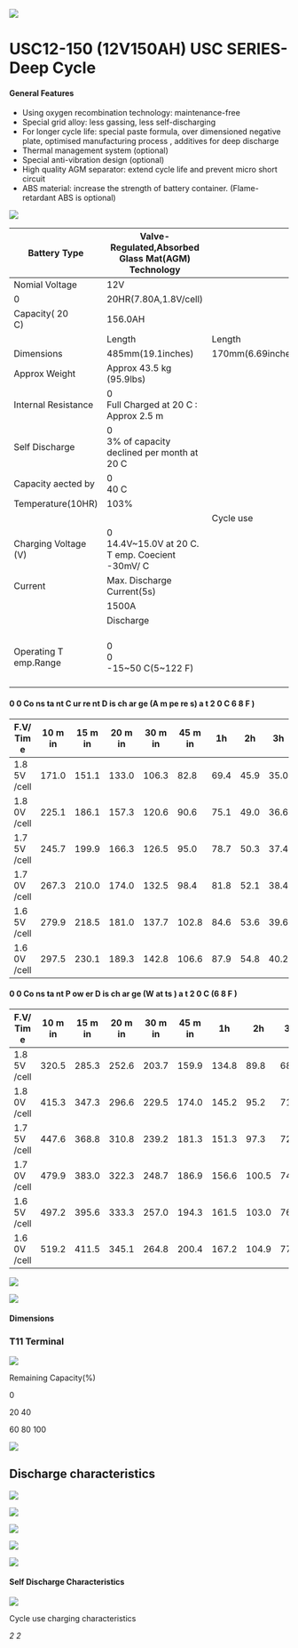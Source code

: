 ![](_page_0_Picture_0.jpeg)

# USC12-150 (12V150AH) USC SERIES-Deep Cycle

#### **General Features**

- Using oxygen recombination technology: maintenance-free
- Special grid alloy: less gassing, less self-discharging
- For longer cycle life: special paste formula, over dimensioned negative plate, optimised manufacturing process , additives for deep discharge
- Thermal management system (optional)
- Special anti-vibration design (optional)
- High quality AGM separator: extend cycle life and prevent micro short circuit
- ABS material: increase the strength of battery container. (Flame-retardant ABS is optional)

![](_page_0_Picture_10.jpeg)

| Battery Type          | Valve-Regulated,Absorbed<br>Glass Mat(AGM)<br>Technology |                   |                        |                                                    |                             |                      |  |  |  |  |  |
|-----------------------|----------------------------------------------------------|-------------------|------------------------|----------------------------------------------------|-----------------------------|----------------------|--|--|--|--|--|
| Nomial Voltage        | 12V                                                      |                   |                        |                                                    |                             |                      |  |  |  |  |  |
| 0                     | 20HR(7.80A,1.8V/cell)                                    |                   | 10HR(14.55A,1.8V/cell) | 5HR(25.5A,1.75V/cell)                              |                             | 1HR(87.9A,1.6V/cell) |  |  |  |  |  |
| Capacity( 20<br>C)    | 156.0AH                                                  |                   | 145.5AH                | 127.6AH                                            |                             | 87.9AH               |  |  |  |  |  |
|                       | Length                                                   | Length            |                        | Length                                             |                             | Length               |  |  |  |  |  |
| Dimensions            | 485mm(19.1inches)                                        | 170mm(6.69inches) |                        | 240mm(9.45inches)                                  |                             | 240mm(9.45inches)    |  |  |  |  |  |
| Approx Weight         | Approx 43.5 kg (95.9lbs)                                 |                   |                        |                                                    |                             |                      |  |  |  |  |  |
| Internal Resistance   | 0<br>Full Charged at 20 C : Approx 2.5 m                 |                   |                        |                                                    |                             |                      |  |  |  |  |  |
| Self Discharge        | 0<br>3% of capacity declined per month at 20 C           |                   |                        |                                                    |                             |                      |  |  |  |  |  |
| Capacity aected by    | 0<br>40 C                                                |                   | 0<br>25 C              | 0 0 C                                              |                             | 0<br>-15 C           |  |  |  |  |  |
| Temperature(10HR)     | 103%                                                     |                   | 100%                   | 86%                                                |                             | 65%                  |  |  |  |  |  |
|                       |                                                          | Cycle use         |                        | Float use                                          |                             |                      |  |  |  |  |  |
| Charging Voltage (V)  | 0<br>14.4V~15.0V at 20 C. T emp. Coecient -30mV/ C       |                   | 0                      | 0<br>13.5V~13.8V at 20 C. T emp. Coecient -20mV/ C |                             | 0                    |  |  |  |  |  |
| Current               | Max. Discharge Current(5s)                               |                   |                        | Initial Charging Current                           |                             |                      |  |  |  |  |  |
|                       | 1500A                                                    |                   |                        | Less than 45A                                      |                             |                      |  |  |  |  |  |
|                       | Discharge                                                |                   | Charging               |                                                    | Storage                     |                      |  |  |  |  |  |
| Operating T emp.Range | 0<br>0<br>-15~50 C(5~122 F)                              |                   | 0<br>0~40 C(32~104 F)  | 0                                                  | 0<br>0<br>-15~40 C(5~104 F) |                      |  |  |  |  |  |

#### **0 0 Co ns ta nt C ur re nt D is ch ar ge (A m pe re s) a t 2 0 C 6 8 F )**

| F.V/ Tim e   | 10 m in | 15 m in | 20 m in | 30 m in | 45 m in | 1h   | 2h   | 3h   | 4h   | 5h   | 6h   | 8h   | 10 h | 20 h |
|--------------|---------|---------|---------|---------|---------|------|------|------|------|------|------|------|------|------|
| 1.8 5V /cell | 171.0   | 151.1   | 133.0   | 106.3   | 82.8    | 69.4 | 45.9 | 35.0 | 28.3 | 24.0 | 21.2 | 17.0 | 14.1 | 7.57 |
| 1.8 0V /cell | 225.1   | 186.1   | 157.3   | 120.6   | 90.6    | 75.1 | 49.0 | 36.6 | 29.4 | 24.9 | 22.0 | 17.5 | 14.6 | 7.80 |
| 1.7 5V /cell | 245.7   | 199.9   | 166.3   | 126.5   | 95.0    | 78.7 | 50.3 | 37.4 | 30.2 | 25.5 | 22.4 | 17.8 | 14.7 | 7.87 |
| 1.7 0V /cell | 267.3   | 210.0   | 174.0   | 132.5   | 98.4    | 81.8 | 52.1 | 38.4 | 30.8 | 26.0 | 22.8 | 18.0 | 14.8 | 7.97 |
| 1.6 5V /cell | 279.9   | 218.5   | 181.0   | 137.7   | 102.8   | 84.6 | 53.6 | 39.6 | 31.5 | 26.6 | 23.2 | 18.3 | 15.0 | 8.02 |
| 1.6 0V /cell | 297.5   | 230.1   | 189.3   | 142.8   | 106.6   | 87.9 | 54.8 | 40.2 | 32.4 | 27.2 | 23.7 | 18.6 | 15.2 | 8.11 |

#### **0 0 Co ns ta nt P ow er D is ch ar ge (W at ts ) a t 2 0 C (6 8 F )**

| F.V/ Tim e   | 10 m in | 15 m in | 20 m in | 30 m in | 45 m in | 1h    | 2h    | 3h   | 4h   | 5h   | 6h   | 8h   | 10 h | 20 h |
|--------------|---------|---------|---------|---------|---------|-------|-------|------|------|------|------|------|------|------|
| 1.8 5V /cell | 320.5   | 285.3   | 252.6   | 203.7   | 159.9   | 134.8 | 89.8  | 68.7 | 55.9 | 47.5 | 42.3 | 33.9 | 28.3 | 15.3 |
| 1.8 0V /cell | 415.3   | 347.3   | 296.6   | 229.5   | 174.0   | 145.2 | 95.2  | 71.6 | 57.8 | 49.2 | 43.6 | 34.9 | 29.2 | 15.7 |
| 1.7 5V /cell | 447.6   | 368.8   | 310.8   | 239.2   | 181.3   | 151.3 | 97.3  | 72.8 | 59.2 | 50.2 | 44.3 | 35.4 | 29.4 | 15.8 |
| 1.7 0V /cell | 479.9   | 383.0   | 322.3   | 248.7   | 186.9   | 156.6 | 100.5 | 74.4 | 60.0 | 50.8 | 44.9 | 35.7 | 29.6 | 16.0 |
| 1.6 5V /cell | 497.2   | 395.6   | 333.3   | 257.0   | 194.3   | 161.5 | 103.0 | 76.5 | 61.3 | 52.0 | 45.7 | 36.2 | 29.9 | 16.1 |
| 1.6 0V /cell | 519.2   | 411.5   | 345.1   | 264.8   | 200.4   | 167.2 | 104.9 | 77.4 | 62.7 | 52.9 | 46.4 | 36.5 | 30.2 | 16.2 |

![](_page_0_Picture_16.jpeg)

![](_page_0_Picture_17.jpeg)

#### Dimensions

### **T11 Terminal**

![](_page_1_Figure_2.jpeg)

Remaining Capacity(%)

0

20 40

60 80 100

![](_page_1_Figure_3.jpeg)

## Discharge characteristics

![](_page_1_Figure_5.jpeg)

![](_page_1_Figure_6.jpeg)

![](_page_1_Figure_8.jpeg)

![](_page_1_Figure_9.jpeg)

![](_page_1_Figure_10.jpeg)

#### Self Discharge Characteristics

![](_page_1_Figure_12.jpeg)

Cycle use charging characteristics

*2 2*
